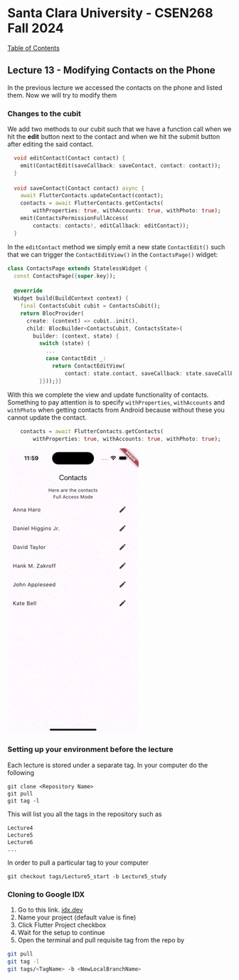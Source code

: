 # Santa Clara University - CSEN268 Fall 2024

[Table of Contents](/toc.md)

## Lecture 13 - Modifying Contacts on the Phone

In the previous lecture we accessed the contacts on the phone and listed them. Now we will try to modify them

### Changes to the cubit
We add two methods to our cubit such that we have a function call when
 we hit the **edit** button next to the contact and when we hit 
 the submit button after editing the said contact.
```dart
  void editContact(Contact contact) {
    emit(ContactEdit(saveCallback: saveContact, contact: contact));
  }

  void saveContact(Contact contact) async {
    await FlutterContacts.updateContact(contact);
    contacts = await FlutterContacts.getContacts(
        withProperties: true, withAccounts: true, withPhoto: true);
    emit(ContactsPermissionFullAccess(
        contacts: contacts!, editCallback: editContact));
  }
```
In the `editContact` method we simply emit a new state `ContactEdit()` such that we can trigger the `ContactEditView()` in the `ContactsPage()` widget:
```dart
class ContactsPage extends StatelessWidget {
  const ContactsPage({super.key});

  @override
  Widget build(BuildContext context) {
    final ContactsCubit cubit = ContactsCubit();
    return BlocProvider(
      create: (context) => cubit..init(),
      child: BlocBuilder<ContactsCubit, ContactsState>(
        builder: (context, state) {
          switch (state) {
            ... 
            case ContactEdit _:
              return ContactEditView(
                  contact: state.contact, saveCallback: state.saveCallback);
          }}));}}
```
With this we complete the view and update functionality of contacts. Something to pay attention is to specify `withProperties`, `withAccounts` and `withPhoto` when getting contacts from Android because without these you cannot update the contact.
```dart
    contacts = await FlutterContacts.getContacts(
        withProperties: true, withAccounts: true, withPhoto: true);
```
![Contacts](/assets/images/SavingAndDisplayingContacts.gif)

### Setting up your environment before the lecture

Each lecture is stored under a separate tag. In your computer do the following

    git clone <Repository Name>
    git pull
    git tag -l

This will list you all the tags in the repository such as

    Lecture4
    Lecture5
    Lecture6
    ...

In order to pull a particular tag to your computer

    git checkout tags/Lecture5_start -b Lecture5_study

### Cloning to Google IDX

1. Go to this link. [idx.dev](https://idx.google.com/import?url=https://github.com/mehmetartun/CSEN268-F24)
2. Name your project (default value is fine)
3. Click Flutter Project checkbox
4. Wait for the setup to continue
5. Open the terminal and pull requisite tag from the repo by
```zsh
git pull
git tag -l
git tags/<TagName> -b <NewLocalBranchName>
```



